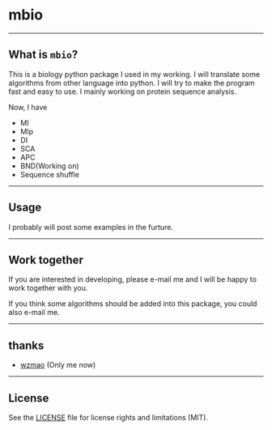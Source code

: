 # mbio

----
## What is `mbio`?
   This is a biology python package I used in my working. I will translate some algorithms from other language into python. I will try to make the program fast and easy to use. I mainly working on protein sequence analysis.

Now, I have

* MI
* MIp
* DI
* SCA
* APC
* BND(Working on)
* Sequence shuffle

----
## Usage

I probably will post some examples in the furture.

----
## Work together

If you are interested in developing, please e-mail me and I will be happy to work together with you.

If you think some algorithms should be added into this package, you could also e-mail me.

----
## thanks
* [wzmao](https://github.com/wzmao) (Only me now)

----
## License

See the [LICENSE](LICENSE.rst) file for license rights and limitations (MIT).